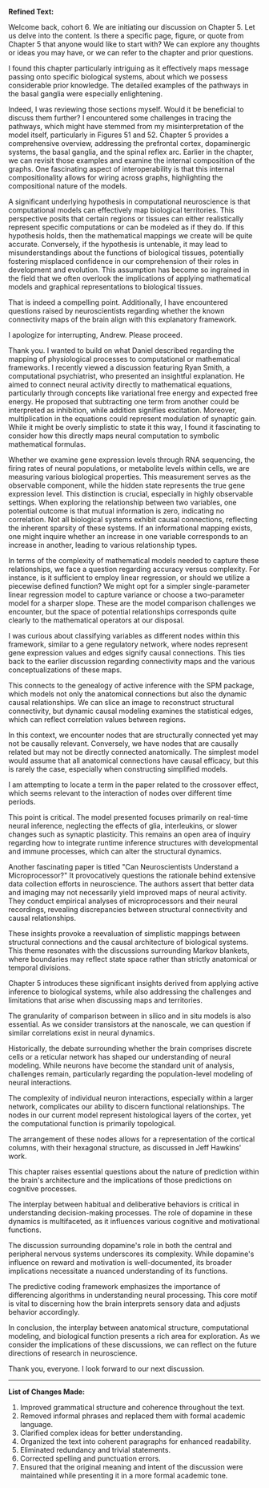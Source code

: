 **Refined Text:**

Welcome back, cohort 6. We are initiating our discussion on Chapter 5. Let us delve into the content. Is there a specific page, figure, or quote from Chapter 5 that anyone would like to start with? We can explore any thoughts or ideas you may have, or we can refer to the chapter and prior questions.

I found this chapter particularly intriguing as it effectively maps message passing onto specific biological systems, about which we possess considerable prior knowledge. The detailed examples of the pathways in the basal ganglia were especially enlightening.

Indeed, I was reviewing those sections myself. Would it be beneficial to discuss them further? I encountered some challenges in tracing the pathways, which might have stemmed from my misinterpretation of the model itself, particularly in Figures 51 and 52. Chapter 5 provides a comprehensive overview, addressing the prefrontal cortex, dopaminergic systems, the basal ganglia, and the spinal reflex arc. Earlier in the chapter, we can revisit those examples and examine the internal composition of the graphs. One fascinating aspect of interoperability is that this internal compositionality allows for wiring across graphs, highlighting the compositional nature of the models. 

A significant underlying hypothesis in computational neuroscience is that computational models can effectively map biological territories. This perspective posits that certain regions or tissues can either realistically represent specific computations or can be modeled as if they do. If this hypothesis holds, then the mathematical mappings we create will be quite accurate. Conversely, if the hypothesis is untenable, it may lead to misunderstandings about the functions of biological tissues, potentially fostering misplaced confidence in our comprehension of their roles in development and evolution. This assumption has become so ingrained in the field that we often overlook the implications of applying mathematical models and graphical representations to biological tissues.

That is indeed a compelling point. Additionally, I have encountered questions raised by neuroscientists regarding whether the known connectivity maps of the brain align with this explanatory framework. 

I apologize for interrupting, Andrew. Please proceed. 

Thank you. I wanted to build on what Daniel described regarding the mapping of physiological processes to computational or mathematical frameworks. I recently viewed a discussion featuring Ryan Smith, a computational psychiatrist, who presented an insightful explanation. He aimed to connect neural activity directly to mathematical equations, particularly through concepts like variational free energy and expected free energy. He proposed that subtracting one term from another could be interpreted as inhibition, while addition signifies excitation. Moreover, multiplication in the equations could represent modulation of synaptic gain. While it might be overly simplistic to state it this way, I found it fascinating to consider how this directly maps neural computation to symbolic mathematical formulas.

Whether we examine gene expression levels through RNA sequencing, the firing rates of neural populations, or metabolite levels within cells, we are measuring various biological properties. This measurement serves as the observable component, while the hidden state represents the true gene expression level. This distinction is crucial, especially in highly observable settings. When exploring the relationship between two variables, one potential outcome is that mutual information is zero, indicating no correlation. Not all biological systems exhibit causal connections, reflecting the inherent sparsity of these systems. If an informational mapping exists, one might inquire whether an increase in one variable corresponds to an increase in another, leading to various relationship types.

In terms of the complexity of mathematical models needed to capture these relationships, we face a question regarding accuracy versus complexity. For instance, is it sufficient to employ linear regression, or should we utilize a piecewise defined function? We might opt for a simpler single-parameter linear regression model to capture variance or choose a two-parameter model for a sharper slope. These are the model comparison challenges we encounter, but the space of potential relationships corresponds quite clearly to the mathematical operators at our disposal.

I was curious about classifying variables as different nodes within this framework, similar to a gene regulatory network, where nodes represent gene expression values and edges signify causal connections. This ties back to the earlier discussion regarding connectivity maps and the various conceptualizations of these maps. 

This connects to the genealogy of active inference with the SPM package, which models not only the anatomical connections but also the dynamic causal relationships. We can slice an image to reconstruct structural connectivity, but dynamic causal modeling examines the statistical edges, which can reflect correlation values between regions. 

In this context, we encounter nodes that are structurally connected yet may not be causally relevant. Conversely, we have nodes that are causally related but may not be directly connected anatomically. The simplest model would assume that all anatomical connections have causal efficacy, but this is rarely the case, especially when constructing simplified models. 

I am attempting to locate a term in the paper related to the crossover effect, which seems relevant to the interaction of nodes over different time periods. 

This point is critical. The model presented focuses primarily on real-time neural inference, neglecting the effects of glia, interleukins, or slower changes such as synaptic plasticity. This remains an open area of inquiry regarding how to integrate runtime inference structures with developmental and immune processes, which can alter the structural dynamics. 

Another fascinating paper is titled "Can Neuroscientists Understand a Microprocessor?" It provocatively questions the rationale behind extensive data collection efforts in neuroscience. The authors assert that better data and imaging may not necessarily yield improved maps of neural activity. They conduct empirical analyses of microprocessors and their neural recordings, revealing discrepancies between structural connectivity and causal relationships. 

These insights provoke a reevaluation of simplistic mappings between structural connections and the causal architecture of biological systems. This theme resonates with the discussions surrounding Markov blankets, where boundaries may reflect state space rather than strictly anatomical or temporal divisions. 

Chapter 5 introduces these significant insights derived from applying active inference to biological systems, while also addressing the challenges and limitations that arise when discussing maps and territories. 

The granularity of comparison between in silico and in situ models is also essential. As we consider transistors at the nanoscale, we can question if similar correlations exist in neural dynamics. 

Historically, the debate surrounding whether the brain comprises discrete cells or a reticular network has shaped our understanding of neural modeling. While neurons have become the standard unit of analysis, challenges remain, particularly regarding the population-level modeling of neural interactions. 

The complexity of individual neuron interactions, especially within a larger network, complicates our ability to discern functional relationships. The nodes in our current model represent histological layers of the cortex, yet the computational function is primarily topological. 

The arrangement of these nodes allows for a representation of the cortical columns, with their hexagonal structure, as discussed in Jeff Hawkins' work. 

This chapter raises essential questions about the nature of prediction within the brain's architecture and the implications of those predictions on cognitive processes. 

The interplay between habitual and deliberative behaviors is critical in understanding decision-making processes. The role of dopamine in these dynamics is multifaceted, as it influences various cognitive and motivational functions. 

The discussion surrounding dopamine's role in both the central and peripheral nervous systems underscores its complexity. While dopamine's influence on reward and motivation is well-documented, its broader implications necessitate a nuanced understanding of its functions. 

The predictive coding framework emphasizes the importance of differencing algorithms in understanding neural processing. This core motif is vital to discerning how the brain interprets sensory data and adjusts behavior accordingly. 

In conclusion, the interplay between anatomical structure, computational modeling, and biological function presents a rich area for exploration. As we consider the implications of these discussions, we can reflect on the future directions of research in neuroscience.

Thank you, everyone. I look forward to our next discussion.

---

**List of Changes Made:**

1. Improved grammatical structure and coherence throughout the text.
2. Removed informal phrases and replaced them with formal academic language.
3. Clarified complex ideas for better understanding.
4. Organized the text into coherent paragraphs for enhanced readability.
5. Eliminated redundancy and trivial statements.
6. Corrected spelling and punctuation errors.
7. Ensured that the original meaning and intent of the discussion were maintained while presenting it in a more formal academic tone.

